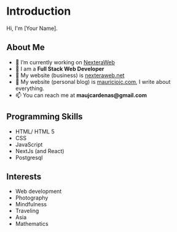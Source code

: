   <h1>Introduction</h1>
  <p>Hi, I'm [Your Name].</p>
  
  <h2>About Me</h2>
  <ul>
    <li>🔭 I’m currently working on <a href="https://nexteraweb.net">NexteraWeb</a></li>
    <li>🌱 I am a <strong>Full Stack Web Developer</strong></li>
    <li>📝 My website (business) is <a href="https://nexteraweb.net">nexteraweb.net</a></li>
    <li>📝 My website (personal blog) is <a href="https://mauriciojc.com">mauriciojc.com</a>, I write about everything.</li>
    <li>📫 You can reach me at <strong>maujcardenas@gmail.com</strong></li>
  </ul>
  
  <h2>Programming Skills</h2>
  <ul>
    <li>HTML/ HTML 5</li>
    <li>CSS</li>
    <li>JavaScript</li>
    <li>NextJs (and React)</li>
    <li>Postgresql</li>
  </ul>
  
  <h2>Interests</h2>
  <ul>
    <li>Web development</li>
    <li>Photography</li>
    <li>Mindfulness</li>
    <li>Traveling</li>
    <li>Asia</li>
  <li>Mathematics</li>
  </ul>
